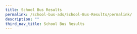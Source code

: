 ```yaml
---
title: School Bus Results
permalink: /school-bus-ads/School-Bus-Results/permalink/
description: ""
third_nav_title: School Bus Results
---
```

